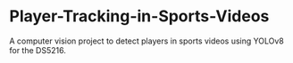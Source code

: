 # Player-Tracking-in-Sports-Videos
A computer vision project to detect players in sports videos using YOLOv8 for the DS5216.
